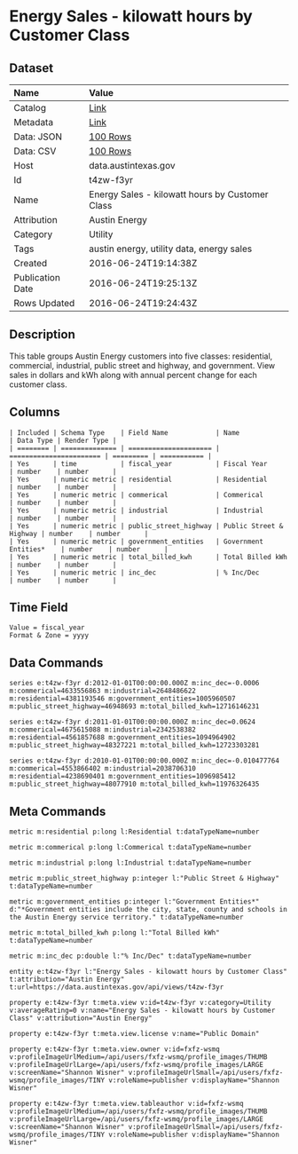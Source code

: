 # Energy Sales - kilowatt hours by Customer Class

## Dataset

| Name | Value |
| :--- | :---- |
| Catalog | [Link](https://catalog.data.gov/dataset/energy-sales-kilowatt-hours-by-customer-class) |
| Metadata | [Link](https://data.austintexas.gov/api/views/t4zw-f3yr) |
| Data: JSON | [100 Rows](https://data.austintexas.gov/api/views/t4zw-f3yr/rows.json?max_rows=100) |
| Data: CSV | [100 Rows](https://data.austintexas.gov/api/views/t4zw-f3yr/rows.csv?max_rows=100) |
| Host | data.austintexas.gov |
| Id | t4zw-f3yr |
| Name | Energy Sales - kilowatt hours by Customer Class |
| Attribution | Austin Energy |
| Category | Utility |
| Tags | austin energy, utility data, energy sales |
| Created | 2016-06-24T19:14:38Z |
| Publication Date | 2016-06-24T19:25:13Z |
| Rows Updated | 2016-06-24T19:24:43Z |

## Description

This table groups Austin Energy customers into five classes: residential, commercial, industrial, public street and highway, and government. View sales in dollars and kWh along with annual percent change for each customer class.

## Columns

```ls
| Included | Schema Type    | Field Name            | Name                    | Data Type | Render Type |
| ======== | ============== | ===================== | ======================= | ========= | =========== |
| Yes      | time           | fiscal_year           | Fiscal Year             | number    | number      |
| Yes      | numeric metric | residential           | Residential             | number    | number      |
| Yes      | numeric metric | commerical            | Commerical              | number    | number      |
| Yes      | numeric metric | industrial            | Industrial              | number    | number      |
| Yes      | numeric metric | public_street_highway | Public Street & Highway | number    | number      |
| Yes      | numeric metric | government_entities   | Government Entities*    | number    | number      |
| Yes      | numeric metric | total_billed_kwh      | Total Billed kWh        | number    | number      |
| Yes      | numeric metric | inc_dec               | % Inc/Dec               | number    | number      |
```

## Time Field

```ls
Value = fiscal_year
Format & Zone = yyyy
```

## Data Commands

```ls
series e:t4zw-f3yr d:2012-01-01T00:00:00.000Z m:inc_dec=-0.0006 m:commerical=4633556863 m:industrial=2648486622 m:residential=4381193546 m:government_entities=1005960507 m:public_street_highway=46948693 m:total_billed_kwh=12716146231

series e:t4zw-f3yr d:2011-01-01T00:00:00.000Z m:inc_dec=0.0624 m:commerical=4675615088 m:industrial=2342538382 m:residential=4561857688 m:government_entities=1094964902 m:public_street_highway=48327221 m:total_billed_kwh=12723303281

series e:t4zw-f3yr d:2010-01-01T00:00:00.000Z m:inc_dec=-0.010477764 m:commerical=4553866402 m:industrial=2038706310 m:residential=4238690401 m:government_entities=1096985412 m:public_street_highway=48077910 m:total_billed_kwh=11976326435
```

## Meta Commands

```ls
metric m:residential p:long l:Residential t:dataTypeName=number

metric m:commerical p:long l:Commerical t:dataTypeName=number

metric m:industrial p:long l:Industrial t:dataTypeName=number

metric m:public_street_highway p:integer l:"Public Street & Highway" t:dataTypeName=number

metric m:government_entities p:integer l:"Government Entities*" d:"*Government entities include the city, state, county and schools in the Austin Energy service territory." t:dataTypeName=number

metric m:total_billed_kwh p:long l:"Total Billed kWh" t:dataTypeName=number

metric m:inc_dec p:double l:"% Inc/Dec" t:dataTypeName=number

entity e:t4zw-f3yr l:"Energy Sales - kilowatt hours by Customer Class" t:attribution="Austin Energy" t:url=https://data.austintexas.gov/api/views/t4zw-f3yr

property e:t4zw-f3yr t:meta.view v:id=t4zw-f3yr v:category=Utility v:averageRating=0 v:name="Energy Sales - kilowatt hours by Customer Class" v:attribution="Austin Energy"

property e:t4zw-f3yr t:meta.view.license v:name="Public Domain"

property e:t4zw-f3yr t:meta.view.owner v:id=fxfz-wsmq v:profileImageUrlMedium=/api/users/fxfz-wsmq/profile_images/THUMB v:profileImageUrlLarge=/api/users/fxfz-wsmq/profile_images/LARGE v:screenName="Shannon Wisner" v:profileImageUrlSmall=/api/users/fxfz-wsmq/profile_images/TINY v:roleName=publisher v:displayName="Shannon Wisner"

property e:t4zw-f3yr t:meta.view.tableauthor v:id=fxfz-wsmq v:profileImageUrlMedium=/api/users/fxfz-wsmq/profile_images/THUMB v:profileImageUrlLarge=/api/users/fxfz-wsmq/profile_images/LARGE v:screenName="Shannon Wisner" v:profileImageUrlSmall=/api/users/fxfz-wsmq/profile_images/TINY v:roleName=publisher v:displayName="Shannon Wisner"
```